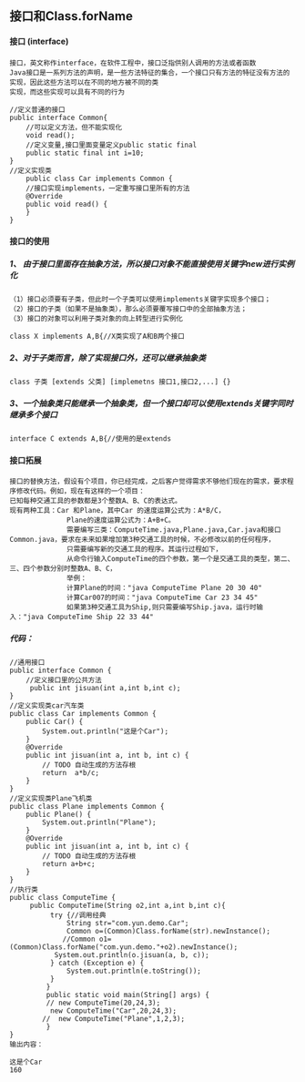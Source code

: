 ##  接口和Class.forName

#### 接口 (interface)
    接口，英文称作interface，在软件工程中，接口泛指供别人调用的方法或者函数
    Java接口是一系列方法的声明，是一些方法特征的集合，一个接口只有方法的特征没有方法的实现，因此这些方法可以在不同的地方被不同的类
    实现，而这些实现可以具有不同的行为
```
//定义普通的接口
public interface Common{
    //可以定义方法，但不能实现化
    void read();
    //定义变量,接口里面变量定义public static final
    public static final int i=10;
}
//定义实现类
    public class Car implements Common {
    //接口实现implements，一定重写接口里所有的方法
    @Override
	public void read() {
	}
}
```
#### 接口的使用
#####   1、 由于接口里面存在抽象方法，所以接口对象不能直接使用关键字new进行实例化
    （1）接口必须要有子类，但此时一个子类可以使用implements关键字实现多个接口；
    （2）接口的子类（如果不是抽象类），那么必须要覆写接口中的全部抽象方法； 
    （3）接口的对象可以利用子类对象的向上转型进行实例化
    
    
```
class X implements A,B{//X类实现了A和B两个接口
```

#####    2、对于子类而言，除了实现接口外，还可以继承抽象类 

```
class 子类 [extends 父类] [implemetns 接口1,接口2,...] {}
```
##### 3、一个抽象类只能继承一个抽象类，但一个接口却可以使用extends关键字同时继承多个接口

```
interface C extends A,B{//使用的是extends
```
#### 接口拓展
    接口的替换方法，假设有个项目，你已经完成，之后客户觉得需求不够他们现在的需求，要求程序修改代码。例如，现在有这样的一个项目：
    已知每种交通工具的参数都是3个整数A、B、C的表达式。
    现有两种工具：Car 和Plane，其中Car 的速度运算公式为：A*B/C，
                  Plane的速度运算公式为：A+B+C。
                  需要编写三类：ComputeTime.java,Plane.java,Car.java和接口Common.java，要求在未来如果增加第3种交通工具的时候，不必修改以前的任何程序，
                  只需要编写新的交通工具的程序。其运行过程如下，
                  从命令行输入ComputeTime的四个参数，第一个是交通工具的类型，第二、三、四个参数分别时整数A、B、C，
                  举例：
                  计算Plane的时间："java ComputeTime Plane 20 30 40" 
                  计算Car007的时间："java ComputeTime Car 23 34 45" 
                  如果第3种交通工具为Ship,则只需要编写Ship.java，运行时输入："java ComputeTime Ship 22 33 44" 
##### 代码：

```
//通用接口
public interface Common {
    //定义接口里的公共方法
	 public int jisuan(int a,int b,int c);
}
//定义实现类car汽车类
public class Car implements Common {
	public Car() {
		System.out.println("这是个Car");
	}
	@Override
	public int jisuan(int a, int b, int c) {
		// TODO 自动生成的方法存根
		return  a*b/c;
	}
}
//定义实现类Plane飞机类
public class Plane implements Common {
	public Plane() {
		System.out.println("Plane");
	}
	@Override
	public int jisuan(int a, int b, int c) {
		// TODO 自动生成的方法存根
		return a+b+c;
	}
}
//执行类
public class ComputeTime {
	 public ComputeTime(String o2,int a,int b,int c){
		  try {//调用经典
			  String str="com.yun.demo.Car";
			  Common o=(Common)Class.forName(str).newInstance();	
			 //Common o1=(Common)Class.forName("com.yun.demo."+o2).newInstance();	   
		   System.out.println(o.jisuan(a, b, c));   
		  } catch (Exception e) {
			  System.out.println(e.toString());
		  } 
		 }
		 public static void main(String[] args) {
		 // new ComputeTime(20,24,3);
		  new ComputeTime("Car",20,24,3);
		//  new ComputeTime("Plane",1,2,3);
		 }
}
输出内容：

这是个Car
160
```
    

    


    
